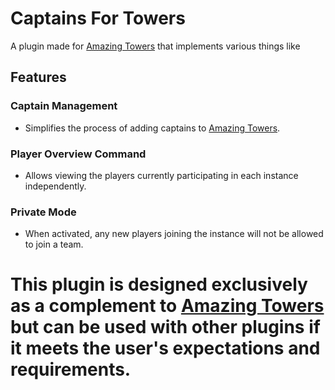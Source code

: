 # Captains For Towers
 A plugin made for [Amazing Towers](https://github.com/katanya04/The-Towers)  that implements various things like
## Features
### Captain Management
- Simplifies the process of adding captains to [Amazing Towers](https://github.com/katanya04/The-Towers).
  
### Player Overview Command
- Allows viewing the players currently participating in each instance independently.

### Private Mode
- When activated, any new players joining the instance will not be allowed to join a team.

# This plugin is designed exclusively as a complement to [Amazing Towers](https://github.com/katanya04/The-Towers) but can be used with other plugins if it meets the user's expectations and requirements.
